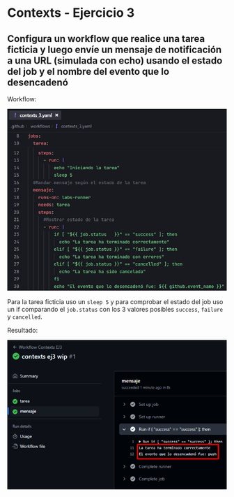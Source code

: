 # Contexts - Ejercicio 3

## Configura un workflow que realice una tarea ficticia y luego envíe un mensaje de notificación a una URL (simulada con echo) usando el estado del job y el nombre del evento que lo desencadenó

Workflow:

![](../../datos/contexts_ej3_foto1.png)

Para la tarea ficticia uso un `sleep 5` y para comprobar el estado del job uso un if comparando el `job.status` con los 3 valores posibles `success`, `failure` y `cancelled`.

Resultado:

![](../../datos/contexts_ej3_foto2.png)